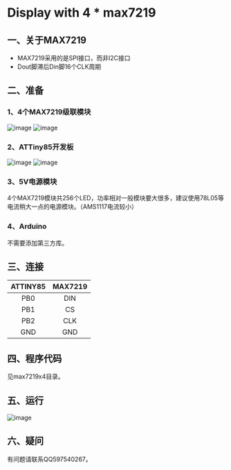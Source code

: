 # Display with 4 * max7219
## 一、关于MAX7219
* MAX7219采用的是SPI接口，而非I2C接口
* Dout脚滞后Din脚16个CLK周期

## 二、准备
### 1、4个MAX7219级联模块
![image](https://github.com/github150620/max7219x4/blob/master/snapshot/max7219.jpg)
![image](https://github.com/github150620/max7219x4/blob/master/snapshot/max7219_back.jpg)

### 2、ATTiny85开发板
![image](https://github.com/github150620/max7219x4/blob/master/snapshot/attiny85.jpg)
![image](https://github.com/github150620/max7219x4/blob/master/snapshot/attiny85_back.jpg)

### 3、5V电源模块
4个MAX7219模块共256个LED，功率相对一般模块要大很多，建议使用78L05等电流稍大一点的电源模块。（AMS1117电流较小）

### 4、Arduino
不需要添加第三方库。

## 三、连接
| ATTINY85 | MAX7219 |
| :-: | :-: |
| PB0 | DIN |
| PB1 | CS |
| PB2 | CLK |
| GND | GND|

## 四、程序代码
见max7219x4目录。

## 五、运行
![image](https://github.com/github150620/max7219x4/blob/master/snapshot/running.jpg)

## 六、疑问
有问题请联系QQ597540267。